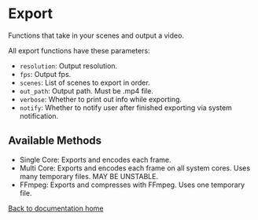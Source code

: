 # Export

Functions that take in your scenes and output a video.

All export functions have these parameters:

* `resolution`: Output resolution.
* `fps`: Output fps.
* `scenes`: List of scenes to export in order.
* `out_path`: Output path. Must be .mp4 file.
* `verbose`: Whether to print out info while exporting.
* `notify`: Whether to notify user after finished exporting via system notification.

## Available Methods

* Single Core: Exports and encodes each frame.
* Multi Core: Exports and encodes each frame on all system cores. Uses many temporary files. MAY BE UNSTABLE.
* FFmpeg: Exports and compresses with FFmpeg. Uses one temporary file.

[Back to documentation home][dochome]

[dochome]: https://medilocus.github.io/graphic_videos/
